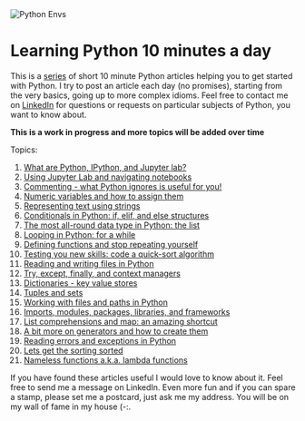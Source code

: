 <img src="assets/jeremy-lapak-CVvFVQ_-oUg-unsplash.png" alt="Python Envs" style="display: block; margin: 0 auto" />

# Learning Python 10 minutes a day
This is a [series](https://towardsdatascience.com/tagged/10minutespython) of
short 10 minute Python articles helping you to get started with Python. I try
to post an article each day (no promises), starting from the very basics, going
up to more complex idioms. Feel free to contact me on
[LinkedIn](https://www.linkedin.com/in/dennisbakhuis/) for questions or
requests on particular subjects of Python, you want to know about.

**This is a work in progress and more topics will be added over time**

Topics:
1. [What are Python, IPython, and Jupyter lab?](https://github.com/dennisbakhuis/python10minutesaday/blob/master/1%20-%20Python%2010min%20a%20day%20-%20What%20are%20Python%2C%20IPython%2C%20and%20Jupyter%20lab%3F.ipynb)
2. [Using Jupyter Lab and navigating notebooks](https://github.com/dennisbakhuis/python10minutesaday/blob/master/2%20-%20Python%2010min%20a%20day%20-%20Using%20Jupyter%20Lab%20and%20navigating%20notebooks.ipynb)
3. [Commenting - what Python ignores is useful for you!](https://github.com/dennisbakhuis/python10minutesaday/blob/master/3%20-%20Python%2010min%20a%20day%20-%20Commenting%20-%20what%20Python%20ignores%20is%20useful%20for%20you!.ipynb)
4. [Numeric variables and how to assign them](https://github.com/dennisbakhuis/python10minutesaday/blob/master/4%20-%20Python%2010min%20a%20day%20-%20Numeric%20variables%20and%20how%20to%20assign%20them%20in%20Python.ipynb)
5. [Representing text using strings](https://github.com/dennisbakhuis/python10minutesaday/blob/master/5%20-%20Python%2010min%20a%20day%20-%20Representing%20text%20using%20strings.ipynb)
6. [Conditionals in Python: if, elif, and else structures](https://github.com/dennisbakhuis/python10minutesaday/blob/master/6%20-%20Python%2010min%20a%20day%20-%20Conditionals%20in%20Python%20-%20%20if%2C%20elif%2C%20and%20else%20structures.ipynb)
7. [The most all-round data type in Python: the list](https://github.com/dennisbakhuis/python10minutesaday/blob/master/7%20-%20Python%2010min%20a%20day%20-%20The%20most%20all-round%20data%20type%20in%20Python%20-%20the%20list.ipynb)
8. [Looping in Python: for a while](https://github.com/dennisbakhuis/python10minutesaday/blob/master/8%20-%20Python%2010min%20a%20day%20-%20Looping%20in%20Python%20-%20for%20a%20while.ipynb)
9. [Defining functions and stop repeating yourself](https://github.com/dennisbakhuis/python10minutesaday/blob/master/9%20-%20Python%2010min%20a%20day%20-%20Defining%20functions%20and%20stop%20repeating%20yourself.ipynb)
10. [Testing you new skills: code a quick-sort algorithm](https://github.com/dennisbakhuis/python10minutesaday/blob/master/10%20-%20Python%2010min%20a%20day%20-%20Testing%20your%20new%20skills%20-%20code%20a%20quick-sort%20algorithm.ipynb)
11. [Reading and writing files in Python](https://github.com/dennisbakhuis/python10minutesaday/blob/master/11%20-%20Python%2010min%20a%20day%20-%20Reading%20and%20writing%20files%20in%20Python.ipynb)
12. [Try, except, finally, and context managers](https://github.com/dennisbakhuis/python10minutesaday/blob/master/12%20-%20Python%2010min%20a%20day%20-%20Try%20except%20finally%20and%20context%20managers.ipynb)
13. [Dictionaries - key value stores](https://github.com/dennisbakhuis/python10minutesaday/blob/master/13%20-%20Python%2010min%20a%20day%20-%20Dictionaries%20-%20key%20value%20stores.ipynb)
14. [Tuples and sets](https://github.com/dennisbakhuis/python10minutesaday/blob/master/14%20-%20Python%2010min%20a%20day%20-%20Tuples%20and%20sets.ipynb)
15. [Working with files and paths in Python](https://github.com/dennisbakhuis/python10minutesaday/blob/master/15%20-%20Python%2010min%20a%20day%20-%20Working%20with%20files%20and%20paths%20in%20Python.ipynb)
16. [Imports, modules, packages, libraries, and frameworks](https://github.com/dennisbakhuis/python10minutesaday/blob/master/16%20-%20Python%2010min%20a%20day%20-%20Imports%20modules%20packages%20libraries%20and%20frameworks.ipynb)
17. [List comprehensions and map: an amazing shortcut](https://github.com/dennisbakhuis/python10minutesaday/blob/master/17%20-%20Python%2010min%20a%20day%20-%20List%20comprehensions%20and%20map%20-%20an%20amazing%20shortcut.ipynb)
18. [A bit more on generators and how to create them](https://github.com/dennisbakhuis/python10minutesaday/blob/master/18%20-%20Python%2010min%20a%20day%20-%20A%20bit%20more%20on%20generators%20and%20how%20to%20create%20them.ipynb)
19. [Reading errors and exceptions in Python](https://github.com/dennisbakhuis/python10minutesaday/blob/master/19%20-%20Python%2010min%20a%20day%20-%20Reading%20errors%20and%20exceptions%20in%20Python.ipynb)
20. [Lets get the sorting sorted](https://github.com/dennisbakhuis/python10minutesaday/blob/master/20%20-%20Python%2010min%20a%20day%20-%20Lets%20get%20the%20sorting%20sorted.ipynb)
21. [Nameless functions a.k.a. lambda functions]()

If you have found these articles useful I would love to know about it. Feel free to send me a message on LinkedIn. Even more fun and if you can spare a stamp, please set me a postcard, just ask me my address. You will be on my wall of fame in my house (-:.
